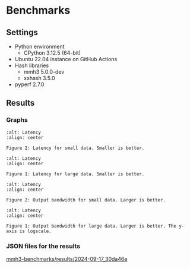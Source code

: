 # Benchmarks

## Settings

- Python environment
  - CPython 3.12.5 (64-bit)
- Ubuntu 22.04 instance on GitHub Actions
- Hash libraries
  - mmh3 5.0.0-dev
  - xxhash 3.5.0
- pyperf 2.7.0

## Results

### Graphs

```{figure} _static/latency_small.png
:alt: Latency
:align: center

Figure 2: Latency for small data. Smaller is better.
```

```{figure} _static/latency.png
:alt: Latency
:align: center

Figure 1: Latency for large data. Smaller is better.
```

```{figure} _static/bandwidth_small.png
:alt: Latency
:align: center

Figure 2: Output bandwidth for small data. Larger is better.
```

```{figure} _static/bandwidth.png
:alt: Latency
:align: center

Figure 1: Output bandwidth for large data. Larger is better. The y-axis is logscale.
```

### JSON files for the results

[mmh3-benchmarks/results/2024-09-17_30da46e](https://github.com/hajimes/mmh3-benchmarks/tree/main/results/2024-09-17_30da46e)

